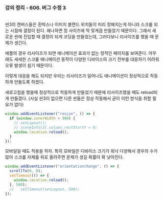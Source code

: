 ### 강의 정리 - 606. 버그 수정 3

<br>
씬3의 캔버스들은 흰박스나 이미지 블랜드 위치들이 미리 정해지는게 아니라 스크롤 되는 시점에 결정이 된다. 왜나하면 창 사이즈에 딱 맞게끔 만들었기 때문이다. 그래서 새로운 씬에 진입할 때 결정이 되게 코딩을 만들었는데, 그러다보니 리사이즈를 했을 때 문제가 생긴다.

애플의 경우 리사이즈가 되면 애니메이션 효과가 없는 정적인 페이지를 보여준다. 아무래도 세세한 스크롤 애니메이션 동작이 다양한 디바이스의 크기 전부를 대응하기 어려워 오류 발생이 쉽기 때문이다.

이렇게 대응을 해도 되지만 우리는 리사이즈가 일어나도 애니메이션이 정상적으로 작동하게 만들도록 하겠다.

새로고침을 했을때 정상적으로 작동하게 만들었기 때문에 리사이즈했을 때도 reload되게 만들겠다. (사실 씬3이 없으면 다른 씬들은 정상 작동해서 굳이 이런 방식을 취할 필요가 없다)

```js
window.addEventListener("resize", () => {
  if (window.innerWidth > 900) {
    // setLayout();
    // sceneInfo[3].values.rectStartY = 0;
    window.location.reload();
  }
});
```

모바일일 때도 적용을 하자. 특히 모바일은 디바이스 크기가 워낙 다양해서 경우의 수가 많아 스크롤 자체를 위로 올려주면 문제가 생길 확률이 확 낮아진다.

```js
window.addEventListener("orientationchange", () => {
  scrollTo(0, 0);
  setTimeout(() => {
    window.location.reload();
  }, 500);
  //   setTimeout(setLayout, 500);
});
```
